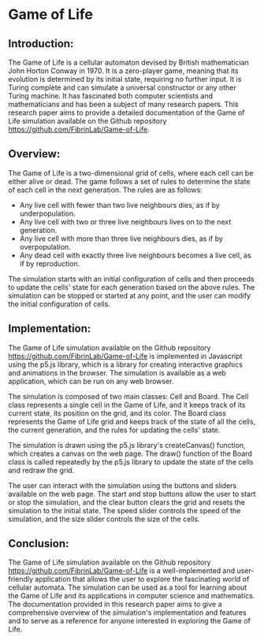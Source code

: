 # Game of Life

## Introduction:
The Game of Life is a cellular automaton devised by British mathematician John Horton Conway in 1970. It is a zero-player game, meaning that its evolution is determined by its initial state, requiring no further input. It is Turing complete and can simulate a universal constructor or any other Turing machine. It has fascinated both computer scientists and mathematicians and has been a subject of many research papers. This research paper aims to provide a detailed documentation of the Game of Life simulation available on the Github repository https://github.com/FibrinLab/Game-of-Life.

## Overview:
The Game of Life is a two-dimensional grid of cells, where each cell can be either alive or dead. The game follows a set of rules to determine the state of each cell in the next generation. The rules are as follows:

* Any live cell with fewer than two live neighbours dies, as if by underpopulation.
* Any live cell with two or three live neighbours lives on to the next generation.
* Any live cell with more than three live neighbours dies, as if by overpopulation.
* Any dead cell with exactly three live neighbours becomes a live cell, as if by reproduction.

The simulation starts with an initial configuration of cells and then proceeds to update the cells' state for each generation based on the above rules. The simulation can be stopped or started at any point, and the user can modify the initial configuration of cells.

## Implementation:
The Game of Life simulation available on the Github repository https://github.com/FibrinLab/Game-of-Life is implemented in Javascript using the p5.js library, which is a library for creating interactive graphics and animations in the browser. The simulation is available as a web application, which can be run on any web browser.

The simulation is composed of two main classes: Cell and Board. The Cell class represents a single cell in the Game of Life, and it keeps track of its current state, its position on the grid, and its color. The Board class represents the Game of Life grid and keeps track of the state of all the cells, the current generation, and the rules for updating the cells' state.

The simulation is drawn using the p5.js library's createCanvas() function, which creates a canvas on the web page. The draw() function of the Board class is called repeatedly by the p5.js library to update the state of the cells and redraw the grid.

The user can interact with the simulation using the buttons and sliders available on the web page. The start and stop buttons allow the user to start or stop the simulation, and the clear button clears the grid and resets the simulation to the initial state. The speed slider controls the speed of the simulation, and the size slider controls the size of the cells.

## Conclusion:
The Game of Life simulation available on the Github repository https://github.com/FibrinLab/Game-of-Life is a well-implemented and user-friendly application that allows the user to explore the fascinating world of cellular automata. The simulation can be used as a tool for learning about the Game of Life and its applications in computer science and mathematics. The documentation provided in this research paper aims to give a comprehensive overview of the simulation's implementation and features and to serve as a reference for anyone interested in exploring the Game of Life.
